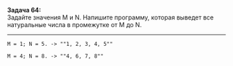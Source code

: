 **Задача 64:**   
Задайте значения M и N. Напишите программу, которая выведет все натуральные числа в промежутке от M до N.
___
```
M = 1; N = 5. -> ""1, 2, 3, 4, 5""

M = 4; N = 8. -> ""4, 6, 7, 8""
```